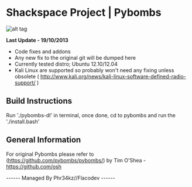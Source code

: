 
# Shackspace Project | Pybombs

![alt tag](http://i.imgur.com/blQndbj.jpg)

**Last Update - 19/10/2013**

- Code fixes and addons
- Any new fix to the original git will be dumped here
- Currently tested distro; Ubuntu 12.10/12.04
- Kali Linux are supported so probably won't need any fixing unless obsolete 
  ( http://www.kali.org/news/kali-linux-software-defined-radio-support/ )

## Build Instructions

Run './pybombs-dl' in terminal, once done, cd to pybombs and run the './install.bash'



## General Information

For original Pybombs please refer to (https://github.com/pybombs/pybombs/) by Tim O'Shea - https://github.com/osh




------ Managed By Phr34kz//Flacodev ------